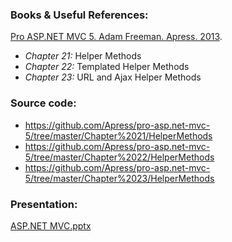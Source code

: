 ### Books & Useful References: 
[Pro ASP.NET MVC 5. Adam Freeman. Apress. 2013](http://www.apress.com/us/book/9781430265290).
 - *Chapter 21:* Helper Methods
 - *Chapter 22:* Templated Helper Methods
 - *Chapter 23:* URL and Ajax Helper Methods

### Source code: 
- https://github.com/Apress/pro-asp.net-mvc-5/tree/master/Chapter%2021/HelperMethods
- https://github.com/Apress/pro-asp.net-mvc-5/tree/master/Chapter%2022/HelperMethods
- https://github.com/Apress/pro-asp.net-mvc-5/tree/master/Chapter%2023/HelperMethods

### Presentation: 
[ASP.NET MVC.pptx](https://github.com/EPM-RD-NETLAB/ASP.NET.MVC/tree/master/Presentations)
